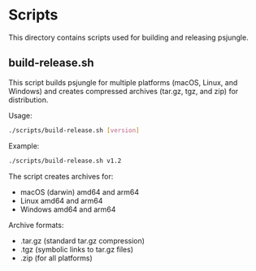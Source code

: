 # Scripts

This directory contains scripts used for building and releasing psjungle.

## build-release.sh

This script builds psjungle for multiple platforms (macOS, Linux, and Windows) and creates compressed archives (tar.gz, tgz, and zip) for distribution.

Usage:
```bash
./scripts/build-release.sh [version]
```

Example:
```bash
./scripts/build-release.sh v1.2
```

The script creates archives for:
- macOS (darwin) amd64 and arm64
- Linux amd64 and arm64
- Windows amd64 and arm64

Archive formats:
- .tar.gz (standard tar.gz compression)
- .tgz (symbolic links to tar.gz files)
- .zip (for all platforms)